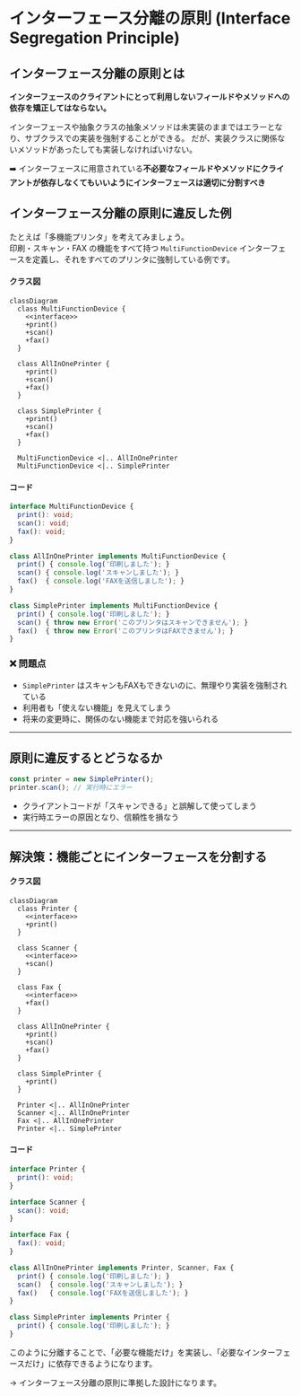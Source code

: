 # インターフェース分離の原則 (Interface Segregation Principle)

## インターフェース分離の原則とは

**インターフェースのクライアントにとって利用しないフィールドやメソッドへの依存を矯正してはならない。**

インターフェースや抽象クラスの抽象メソッドは未実装のままではエラーとなり、サブクラスでの実装を強制することができる。
だが、実装クラスに関係ないメソッドがあったしても実装しなければいけない。

➡️ インターフェースに用意されている**不必要なフィールドやメソッドにクライアントが依存しなくてもいいようにインターフェースは適切に分割すべき**

## インターフェース分離の原則に違反した例

たとえば「多機能プリンタ」を考えてみましょう。  
印刷・スキャン・FAX の機能をすべて持つ `MultiFunctionDevice` インターフェースを定義し、それをすべてのプリンタに強制している例です。
#### クラス図

```mermaid
classDiagram
  class MultiFunctionDevice {
    <<interface>>
    +print()
    +scan()
    +fax()
  }

  class AllInOnePrinter {
    +print()
    +scan()
    +fax()
  }

  class SimplePrinter {
    +print()
    +scan()
    +fax()
  }

  MultiFunctionDevice <|.. AllInOnePrinter
  MultiFunctionDevice <|.. SimplePrinter
```

#### コード
```ts
interface MultiFunctionDevice {
  print(): void;
  scan(): void;
  fax(): void;
}

class AllInOnePrinter implements MultiFunctionDevice {
  print() { console.log('印刷しました'); }
  scan() { console.log('スキャンしました'); }
  fax()  { console.log('FAXを送信しました'); }
}

class SimplePrinter implements MultiFunctionDevice {
  print() { console.log('印刷しました'); }
  scan() { throw new Error('このプリンタはスキャンできません'); }
  fax()  { throw new Error('このプリンタはFAXできません'); }
}
```


### ❌ 問題点

- `SimplePrinter` はスキャンもFAXもできないのに、無理やり実装を強制されている
- 利用者も「使えない機能」を見えてしまう
- 将来の変更時に、関係のない機能まで対応を強いられる

---

## 原則に違反するとどうなるか

```ts
const printer = new SimplePrinter();
printer.scan(); // 実行時にエラー
```

- クライアントコードが「スキャンできる」と誤解して使ってしまう
- 実行時エラーの原因となり、信頼性を損なう

---

## 解決策：機能ごとにインターフェースを分割する

#### クラス図

```mermaid
classDiagram
  class Printer {
    <<interface>>
    +print()
  }

  class Scanner {
    <<interface>>
    +scan()
  }

  class Fax {
    <<interface>>
    +fax()
  }

  class AllInOnePrinter {
    +print()
    +scan()
    +fax()
  }

  class SimplePrinter {
    +print()
  }

  Printer <|.. AllInOnePrinter
  Scanner <|.. AllInOnePrinter
  Fax <|.. AllInOnePrinter
  Printer <|.. SimplePrinter
```

#### コード
```ts
interface Printer {
  print(): void;
}

interface Scanner {
  scan(): void;
}

interface Fax {
  fax(): void;
}

class AllInOnePrinter implements Printer, Scanner, Fax {
  print() { console.log('印刷しました'); }
  scan()  { console.log('スキャンしました'); }
  fax()   { console.log('FAXを送信しました'); }
}

class SimplePrinter implements Printer {
  print() { console.log('印刷しました'); }
}
```

このように分離することで、「必要な機能だけ」を実装し、「必要なインターフェースだけ」に依存できるようになります。

→ インターフェース分離の原則に準拠した設計になります。
